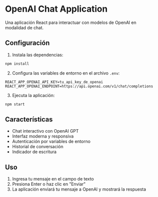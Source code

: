 # OpenAI Chat Application

Una aplicación React para interactuar con modelos de OpenAI en modalidad de chat.

## Configuración

1. Instala las dependencias:
```bash
npm install
```

2. Configura las variables de entorno en el archivo `.env`:
```
REACT_APP_OPENAI_API_KEY=tu_api_key_de_openai
REACT_APP_OPENAI_ENDPOINT=https://api.openai.com/v1/chat/completions
```

3. Ejecuta la aplicación:
```bash
npm start
```

## Características

- Chat interactivo con OpenAI GPT
- Interfaz moderna y responsiva
- Autenticación por variables de entorno
- Historial de conversación
- Indicador de escritura

## Uso

1. Ingresa tu mensaje en el campo de texto
2. Presiona Enter o haz clic en "Enviar"
3. La aplicación enviará tu mensaje a OpenAI y mostrará la respuesta
